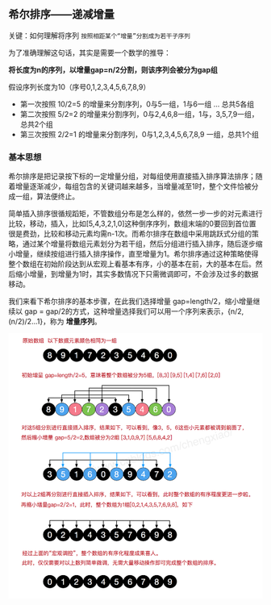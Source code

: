 ## 希尔排序——递减增量

关键：如何理解将序列 `按照相距某个“增量”分割成为若干子序列`

为了准确理解这句话，其实是需要一个数学的推导：

**将长度为n的序列，以增量gap=n/2分割，则该序列会被分为gap组**

假设序列长度为10（序号0,1,2,3,4,5,6,7,8,9）

* 第一次按照 10/2=5 的增量来分割序列，0与5一组，1与6一组 ... 总共5各组
* 第二次按照 5/2=2 的增量来分割序列，0与2,4,6,8一组，1与，3,5,7,9一组，总共2个组
* 第三次按照 2/2=1 的增量来分割序列，0与1,2,3,4,5,6,7,8,9 一组，总共1个组



### 基本思想

希尔排序是把记录按下标的一定增量分组，对每组使用直接插入排序算法排序；随着增量逐渐减少，每组包含的关键词越来越多，当增量减至1时，整个文件恰被分成一组，算法便终止。



简单插入排序很循规蹈矩，不管数组分布是怎么样的，依然一步一步的对元素进行比较，移动，插入，比如[5,4,3,2,1,0]这种倒序序列，数组末端的0要回到首位置很是费劲，比较和移动元素均需n-1次。而希尔排序在数组中采用跳跃式分组的策略，通过某个增量将数组元素划分为若干组，然后分组进行插入排序，随后逐步缩小增量，继续按组进行插入排序操作，直至增量为1。希尔排序通过这种策略使得整个数组在初始阶段达到从宏观上看基本有序，小的基本在前，大的基本在后。然后缩小增量，到增量为1时，其实多数情况下只需微调即可，不会涉及过多的数据移动。



我们来看下希尔排序的基本步骤，在此我们选择增量 gap=length/2，缩小增量继续以 gap = gap/2的方式，这种增量选择我们可以用一个序列来表示，{n/2,(n/2)/2...1}，称为 **增量序列**。

 ![](..\image\希尔排序.png) 